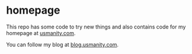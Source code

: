 homepage
========

This repo has some code to try new things and also
contains code for my homepage at [usmanity.com](http://www.usmanity.com).

You can follow my blog at [blog.usmanity.com](http://blog.usmanity.com).
